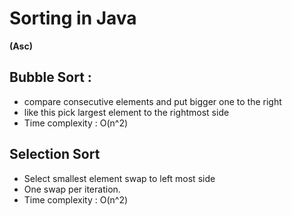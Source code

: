 # Sorting in Java 

**(Asc)**

## Bubble Sort : 
- compare consecutive elements and put bigger one to the right
- like this pick largest element to the rightmost side 
- Time complexity : O(n^2)

## Selection Sort 
- Select smallest element swap to left most side
- One swap per iteration.
- Time complexity : O(n^2)

